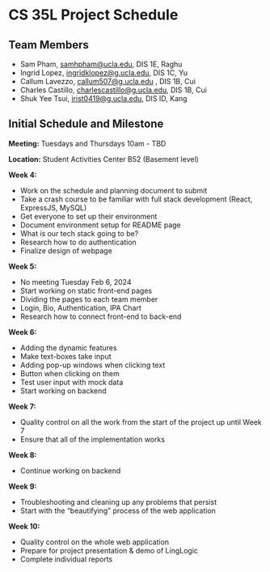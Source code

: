 # CS 35L Project Schedule

## Team Members
- Sam Pham, samhpham@ucla.edu, DIS 1E, Raghu
- Ingrid Lopez, ingridklopez@g.ucla.edu, DIS 1C, Yu
- Callum Lavezzo, callum507@g.ucla.edu , DIS 1B, Cui
- Charles Castillo, charlescastillo@g.ucla.edu, DIS 1B, Cui
- Shuk Yee Tsui, irist0419@g.ucla.edu, DIS ID, Kang

## Initial Schedule and Milestone

**Meeting:** Tuesdays and Thursdays 10am - TBD

**Location:** Student Activities Center B52 (Basement level)

**Week 4:**
- Work on the schedule and planning document to submit
- Take a crash course to be familiar with full stack development (React, ExpressJS, MySQL)
- Get everyone to set up their environment
- Document environment setup for README page
- What is our tech stack going to be?
- Research how to do authentication
- Finalize design of webpage

**Week 5:**
- No meeting Tuesday Feb 6, 2024
- Start working on static front-end pages
- Dividing the pages to each team member
- Login, Bio, Authentication, IPA Chart
- Research how to connect front-end to back-end

**Week 6:**
- Adding the dynamic features
- Make text-boxes take input
- Adding pop-up windows when clicking text
- Button when clicking on them
- Test user input with mock data
- Start working on backend

**Week 7:**
- Quality control on all the work from the start of the project up until Week 7
- Ensure that all of the implementation works

**Week 8:**
- Continue working on backend

**Week 9:**
- Troubleshooting and cleaning up any problems that persist
- Start with the “beautifying” process of the web application

**Week 10:**
- Quality control on the whole web application
- Prepare for project presentation & demo of LingLogic
- Complete individual reports